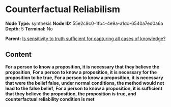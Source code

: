 # Counterfactual Reliabilism

**Node Type:** synthesis
**Node ID:** 55e2c9c0-1fb4-4e9a-a1dc-6540a7ed0a6a
**Depth:** 5
**Terminal:** No

**Parent:** [Is sensitivity to truth sufficient for capturing all cases of knowledge?](is-sensitivity-to-truth-sufficient-for-capturing-all-cases-of-knowledge-antithesis-23fe719a-d6e3-4224-a8ba-f6b4ae06d1ca.md)

## Content

**For a person to know a proposition, it is necessary that they believe the proposition**, **For a person to know a proposition, it is necessary for the proposition to be true**, **For a person to know a proposition, it is necessary that were the belief false, under normal conditions, the method would not lead to the false belief**, **For a person to know a proposition, it is sufficient that they believe the proposition, the proposition is true, and counterfactual reliability condition is met**
